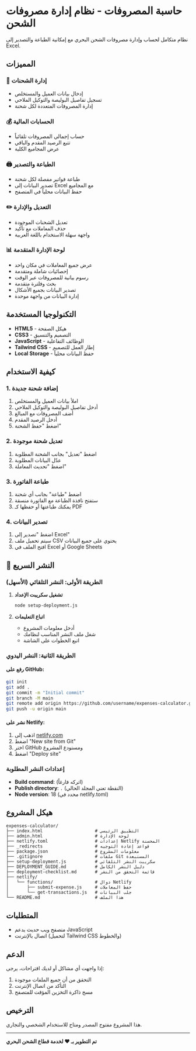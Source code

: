 # حاسبة المصروفات - نظام إدارة مصروفات الشحن

نظام متكامل لحساب وإدارة مصروفات الشحن البحري مع إمكانية الطباعة والتصدير إلى Excel.

## المميزات

### 🚢 إدارة الشحنات
- إدخال بيانات العميل والمستخلص
- تسجيل تفاصيل البوليصة والتوكيل الملاحي
- إدارة المصروفات المتعددة لكل شحنة

### 💰 الحسابات المالية
- حساب إجمالي المصروفات تلقائياً
- تتبع الرصيد المقدم والباقي
- عرض المجاميع الكلية

### 🖨️ الطباعة والتصدير
- طباعة فواتير مفصلة لكل شحنة
- تصدير البيانات إلى Excel مع المجاميع
- حفظ البيانات محلياً في المتصفح

### ✏️ التعديل والإدارة
- تعديل الشحنات الموجودة
- حذف المعاملات مع تأكيد
- واجهة سهلة الاستخدام باللغة العربية

### 📊 لوحة الإدارة المتقدمة
- عرض جميع المعاملات في مكان واحد
- إحصائيات شاملة ومتقدمة
- رسوم بيانية للمصروفات عبر الوقت
- بحث وفلترة متقدمة
- تصدير البيانات بجميع الأشكال
- إدارة البيانات من واجهة موحدة

## التكنولوجيا المستخدمة

- **HTML5** - هيكل الصفحة
- **CSS3** - التصميم والتنسيق
- **JavaScript** - الوظائف التفاعلية
- **Tailwind CSS** - إطار العمل للتصميم
- **Local Storage** - حفظ البيانات محلياً

## كيفية الاستخدام

### 1. إضافة شحنة جديدة
1. املأ بيانات العميل والمستخلص
2. أدخل تفاصيل البوليصة والتوكيل الملاحي
3. أضف المصروفات مع المبالغ
4. أدخل الرصيد المقدم
5. اضغط "حفظ الشحنة"

### 2. تعديل شحنة موجودة
1. اضغط "تعديل" بجانب الشحنة المطلوبة
2. عدّل البيانات المطلوبة
3. اضغط "تحديث المعاملة"

### 3. طباعة الفاتورة
1. اضغط "طباعة" بجانب أي شحنة
2. ستفتح نافذة الطباعة مع الفاتورة منسقة
3. يمكنك طباعتها أو حفظها كـ PDF

### 4. تصدير البيانات
1. اضغط "تصدير إلى Excel"
2. سيتم تحميل ملف CSV يحتوي على جميع البيانات
3. افتح الملف في Excel أو Google Sheets

## 🚀 النشر السريع

### الطريقة الأولى: النشر التلقائي (الأسهل)

1. **تشغيل سكريبت الإعداد**
   ```bash
   node setup-deployment.js
   ```

2. **اتباع التعليمات**
   - أدخل معلومات المشروع
   - شغل ملف النشر المناسب لنظامك
   - اتبع الخطوات على الشاشة

### الطريقة الثانية: النشر اليدوي

#### رفع على GitHub:
```bash
git init
git add .
git commit -m "Initial commit"
git branch -M main
git remote add origin https://github.com/username/expenses-calculator.git
git push -u origin main
```

#### نشر على Netlify:
1. اذهب إلى [netlify.com](https://netlify.com)
2. اضغط "New site from Git"
3. اختر GitHub ومستودع المشروع
4. اضغط "Deploy site"

### إعدادات النشر المطلوبة

- **Build command**: (اتركه فارغاً)
- **Publish directory**: `.` (النقطة تعني المجلد الحالي)
- **Node version**: 18 (محدد في netlify.toml)

## هيكل المشروع

```
expenses-calculator/
├── index.html                    # التطبيق الرئيسي
├── admin.html                    # لوحة الإدارة
├── netlify.toml                  # إعدادات Netlify المحسنة
├── _redirects                    # قواعد إعادة التوجيه
├── package.json                  # معلومات المشروع
├── .gitignore                    # ملفات Git المستبعدة
├── setup-deployment.js           # سكريبت النشر التلقائي
├── DEPLOYMENT_GUIDE.md           # دليل النشر الكامل
├── deployment-checklist.md       # قائمة التحقق من النشر
├── netlify/
│   └── functions/                # دوال Netlify
│       ├── submit-expense.js     # حفظ المعاملات
│       └── get-transactions.js   # جلب البيانات
└── README.md                     # هذا الملف
```

## المتطلبات

- متصفح ويب حديث يدعم JavaScript
- اتصال بالإنترنت (لتحميل Tailwind CSS والخطوط)

## الدعم

إذا واجهت أي مشاكل أو لديك اقتراحات، يرجى:
1. التحقق من أن جميع الملفات موجودة
2. التأكد من اتصال الإنترنت
3. مسح ذاكرة التخزين المؤقت للمتصفح

## الترخيص

هذا المشروع مفتوح المصدر ومتاح للاستخدام الشخصي والتجاري.

---

**تم التطوير بـ ❤️ لخدمة قطاع الشحن البحري**
